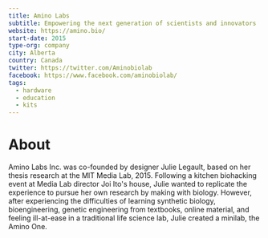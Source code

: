 ```yaml
---
title: Amino Labs
subtitle: Empowering the next generation of scientists and innovators 
website: https://amino.bio/
start-date: 2015
type-org: company
city: Alberta
country: Canada
twitter: https://twitter.com/Aminobiolab
facebook: https://www.facebook.com/aminobiolab/
tags:
  - hardware
  - education
  - kits
---
```


# About
Amino Labs Inc. was co-founded by designer Julie Legault, based on her thesis research at the MIT Media Lab, 2015. Following a kitchen biohacking event at Media Lab director Joi Ito's house, Julie wanted to replicate the experience to pursue her own research by making with biology. However, after experiencing the difficulties of learning synthetic biology, bioengineering, genetic engineering from textbooks, online material, and feeling ill-at-ease in a traditional life science lab, Julie created a minilab, the Amino One.
